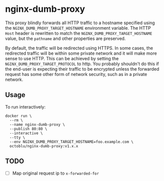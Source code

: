 # nginx-dumb-proxy

This proxy blindly forwards all HTTP traffic to a hostname specified using the `NGINX_DUMB_PROXY_TARGET_HOSTNAME` environment variable. The HTTP `Host` header is rewritten to match the `NGINX_DUMB_PROXY_TARGET_HOSTNAME` value, but the `pathname` and other properties are preserved.

By default, the traffic will be redirected using HTTPS. In some cases, the redirected traffic will be within some private network and it will make more sense to use HTTP. This can be achieved by setting the `NGINX_DUMB_PROXY_TARGET_PROTOCOL` to http. You probably
shouldn't do this if the end-user is expecting their traffic to be encrypted unless the forwarded request has some other form of network security, such as in a private network.

## Usage

To run interactively:

```shell
docker run \
  --rm \
  --name nginx-dumb-proxy \
  --publish 80:80 \
  --interactive \
  --tty \
  --env NGINX_DUMB_PROXY_TARGET_HOSTNAME=foo.example.com \
  octoblu/nginx-dumb-proxy:v1.x.x
```

## TODO

- [ ] Map original request ip to `x-forwarded-for`
